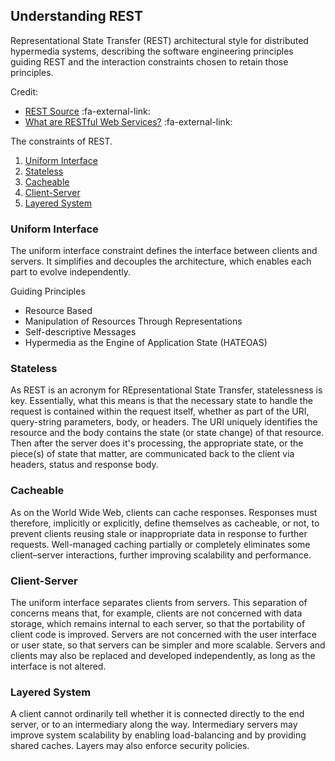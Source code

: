 ## Understanding REST

Representational State Transfer (REST) architectural style for distributed hypermedia systems,
describing the software engineering principles guiding REST and the interaction constraints chosen
to retain those principles.

Credit:

- [REST Source](http://www.restapitutorial.com/) :fa-external-link:
- [What are RESTful Web Services?](http://www.kennethlange.com/posts/What-are-RESTful-Web-Services.html) :fa-external-link:


The constraints of REST.

1. [Uniform Interface](#uniform-interface)
2. [Stateless](#stateless)
3. [Cacheable](#cacheable)
4. [Client-Server](#client-server)
5. [Layered System](#layered-system)


### Uniform Interface

The uniform interface constraint defines the interface between clients and servers. It simplifies
and decouples the architecture, which enables each part to evolve independently.

Guiding Principles

- Resource Based
- Manipulation of Resources Through Representations
- Self-descriptive Messages
- Hypermedia as the Engine of Application State (HATEOAS)


### Stateless

As REST is an acronym for REpresentational State Transfer, statelessness is key.
Essentially, what this means is that the necessary state to handle the request is contained
within the request itself, whether as part of the URI, query-string parameters, body, or headers.
The URI uniquely identifies the resource and the body contains the state (or state change)
of that resource. Then after the server does it's processing, the appropriate state, or the
piece(s) of state that matter, are communicated back to the client via headers, status and
response body.


### Cacheable

As on the World Wide Web, clients can cache responses. Responses must therefore, implicitly
or explicitly, define themselves as cacheable, or not, to prevent clients reusing stale or
inappropriate data in response to further requests. Well-managed caching partially or completely
eliminates some client–server interactions, further improving scalability and performance.


### Client-Server

The uniform interface separates clients from servers. This separation of concerns means that,
for example, clients are not concerned with data storage, which remains internal to each server,
so that the portability of client code is improved. Servers are not concerned with the user
interface or user state, so that servers can be simpler and more scalable. Servers and clients
may also be replaced and developed independently, as long as the interface is not altered.


### Layered System

A client cannot ordinarily tell whether it is connected directly to the end server, or to an
intermediary along the way. Intermediary servers may improve system scalability by enabling
load-balancing and by providing shared caches. Layers may also enforce security policies.
